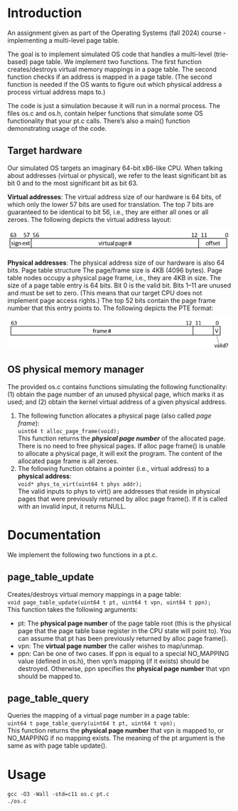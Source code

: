 # Introduction
An assignment given as part of the Operating Systems (fall 2024) course - implementing a multi-level page table.

The goal is to implement simulated OS code that handles a multi-level (trie-based) page table. We implement two functions. The first function creates/destroys virtual memory mappings in a page table. The second function checks if an address is mapped in a page table. (The second function is needed if the OS wants to figure out which physical address a process virtual address maps to.)

The code is just a simulation because it will run in a normal process. The files os.c and os.h, contain helper functions that simulate some OS functionality that your pt.c
calls. There’s also a main() function demonstrating usage of the
code.

## Target hardware 
Our simulated OS targets an imaginary 64-bit x86-like CPU. When talking about addresses (virtual or physical), we refer to the least significant bit as bit 0 and to the most significant bit as bit 63.

**Virtual addresses**: The virtual address size of our hardware is 64 bits, of which only the lower 57 bits are used for translation. The top 7 bits are guaranteed to be identical to bit 56, i.e., they are either all ones or all zeroes. The following depicts the virtual address layout:

![1](./images/1.png)

**Physical addresses**: The physical address size of our hardware is also 64 bits.
Page table structure The page/frame size is 4KB (4096 bytes). Page table nodes occupy a physical page frame, i.e., they are 4KB in size. The size of a page table entry is 64 bits. Bit 0 is the valid bit. Bits 1–11 are unused and must be set to zero. (This means that our target CPU does not implement page access rights.) The top 52 bits contain the page frame number that this entry points to. The following depicts the PTE format:

![2](./images/2.png)

## OS physical memory manager
The provided os.c contains functions simulating the following functionality: (1) obtain the page number of an unused physical page, which marks it as used; and (2) obtain the kernel virtual address of a given physical address.


1. The following function allocates a physical page (also called *page frame*):\
```uint64 t alloc_page_frame(void);```\
This function returns the ***physical page number*** of the allocated page. There is no need to free physical pages. If alloc page frame() is unable to allocate a physical page, it will exit the program. The content of the allocated page frame is all zeroes.
2. The following function obtains a pointer (i.e., virtual address) to a **physical address**:\
```void* phys_to_virt(uint64 t phys addr);```\
The valid inputs to phys to virt() are addresses that reside in physical pages that were previously returned by alloc page frame(). If it is called with an invalid input, it returns NULL.

# Documentation
We implement the following two functions in a pt.c.

## page_table_update
Creates/destroys virtual memory mappings in a page table:\
```void page_table_update(uint64 t pt, uint64 t vpn, uint64 t ppn);```\
This function takes the following arguments:

- pt: The **physical page number** of the page table root (this is the physical page that the page table base register in the CPU state will point to). You can assume that pt has been previously returned by alloc page frame().
- vpn: The **virtual page number** the caller wishes to map/unmap.
- ppn: Can be one of two cases. If ppn is equal to a special NO_MAPPING value (defined in os.h), then vpn’s mapping (if it exists) should be destroyed. Otherwise, ppn specifies the **physical page number** that vpn should be mapped to.


## page_table_query
Queries the mapping of a virtual page number in a page table:\
```uint64 t page_table_query(uint64 t pt, uint64 t vpn);```\
This function returns the **physical page number** that vpn is mapped to, or NO_MAPPING if no mapping exists. The meaning of the pt argument is the same as with page table update().

# Usage
```
gcc -O3 -Wall -std=c11 os.c pt.c
./os.c
```